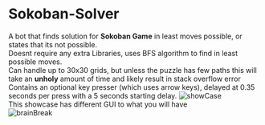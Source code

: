 # Sokoban-Solver
A bot that finds solution for <b>Sokoban Game</b> in least moves possible, or states that its not possible. <br>
Doesnt require any extra Libraries, uses BFS algorithm to find in least possible moves. <br> 
Can handle up to 30x30 grids, but unless the puzzle has few paths this will take an <b>unholy</b> amount of time and likely result in stack overflow error <br>
Contains an optional key presser (which uses arrow keys), delayed at 0.35 seconds per press with a 5 seconds starting delay.
![showCase](https://github.com/user-attachments/assets/86e3e387-bece-4553-a2ac-04afe8e3974e)<br>
This showcase has different GUI to what you will have <br>
![brainBreak](https://github.com/user-attachments/assets/c47f906c-93e4-45e7-b428-f12d6ff2949c)


